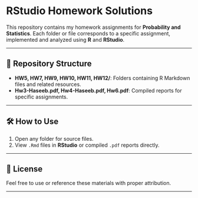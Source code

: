 # RStudio Homework Solutions

This repository contains my homework assignments for **Probability and Statistics**. Each folder or file corresponds to a specific assignment, implemented and analyzed using **R** and **RStudio**.

---

## 📂 Repository Structure

- **HW5, HW7, HW9, HW10, HW11, HW12/**: Folders containing R Markdown files and related resources.
- **Hw3-Haseeb.pdf, Hw4-Haseeb.pdf, Hw6.pdf**: Compiled reports for specific assignments.

---

## 🛠️ How to Use

1. Open any folder for source files.
2. View `.Rmd` files in **RStudio** or compiled `.pdf` reports directly.

---

## 📜 License

Feel free to use or reference these materials with proper attribution. 

--- 
